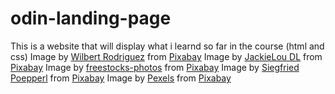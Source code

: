 # odin-landing-page
This is a website that will display what i learnd so far in the course
(html and css)
Image by <a href="https://pixabay.com/users/wilbert_rodriguez-6892903/?utm_source=link-attribution&utm_medium=referral&utm_campaign=image&utm_content=3442257">Wilbert Rodriguez</a> from <a href="https://pixabay.com//?utm_source=link-attribution&utm_medium=referral&utm_campaign=image&utm_content=3442257">Pixabay</a>
Image by <a href="https://pixabay.com/users/jaclou-dl-5602247/?utm_source=link-attribution&utm_medium=referral&utm_campaign=image&utm_content=8578562">JackieLou DL</a> from <a href="https://pixabay.com//?utm_source=link-attribution&utm_medium=referral&utm_campaign=image&utm_content=8578562">Pixabay</a>
Image by <a href="https://pixabay.com/users/freestocks-photos-7014431/?utm_source=link-attribution&utm_medium=referral&utm_campaign=image&utm_content=2939726">freestocks-photos</a> from <a href="https://pixabay.com//?utm_source=link-attribution&utm_medium=referral&utm_campaign=image&utm_content=2939726">Pixabay</a>
Image by <a href="https://pixabay.com/users/gruendercoach-13177285/?utm_source=link-attribution&utm_medium=referral&utm_campaign=image&utm_content=8540772">Siegfried Poepperl</a> from <a href="https://pixabay.com//?utm_source=link-attribution&utm_medium=referral&utm_campaign=image&utm_content=8540772">Pixabay</a>
Image by <a href="https://pixabay.com/users/pexels-2286921/?utm_source=link-attribution&utm_medium=referral&utm_campaign=image&utm_content=1285341">Pexels</a> from <a href="https://pixabay.com//?utm_source=link-attribution&utm_medium=referral&utm_campaign=image&utm_content=1285341">Pixabay</a>